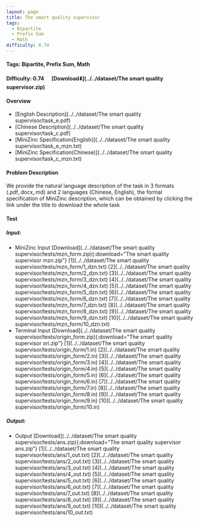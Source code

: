 ```yaml
---
layout: page
title: The smart quality supervisor
tags:
  - Bipartite
  - Prefix Sum
  - Math
difficulty: 0.74
---
```


#### Tags: Bipartite, Prefix Sum, Math
#### Difficulty: 0.74 &nbsp;&nbsp;&nbsp;&nbsp; [Download⬇️](../../dataset/The smart quality supervisor.zip)
#### Overview
- [English Description](../../dataset/The smart quality supervisor/task_e.pdf)
- [Chinese Description](../../dataset/The smart quality supervisor/task_c.pdf)
- [MiniZinc Specification(English)](../../dataset/The smart quality supervisor/task_e_mzn.txt)
- [MiniZinc Specification(Chinese)](../../dataset/The smart quality supervisor/task_c_mzn.txt)

#### Problem Description
We provide the natural language description of the task in 3 formats (.pdf,.docx,.md) and 2 languages (Chinese, English), the formal specification of MiniZinc description, which can be obtained by clicking the link under the title to download the whole task
#### Test
##### Input:
- MiniZinc Input [Download](../../dataset/The smart quality supervisor/tests/mzn_form.zip){:download="The smart quality supervisor mzn.zip"} [1](../../dataset/The smart quality supervisor/tests/mzn_form/1_dzn.txt) [2](../../dataset/The smart quality supervisor/tests/mzn_form/2_dzn.txt) [3](../../dataset/The smart quality supervisor/tests/mzn_form/3_dzn.txt) [4](../../dataset/The smart quality supervisor/tests/mzn_form/4_dzn.txt) [5](../../dataset/The smart quality supervisor/tests/mzn_form/5_dzn.txt) [6](../../dataset/The smart quality supervisor/tests/mzn_form/6_dzn.txt) [7](../../dataset/The smart quality supervisor/tests/mzn_form/7_dzn.txt) [8](../../dataset/The smart quality supervisor/tests/mzn_form/8_dzn.txt) [9](../../dataset/The smart quality supervisor/tests/mzn_form/9_dzn.txt) [10](../../dataset/The smart quality supervisor/tests/mzn_form/10_dzn.txt) 
- Terminal Input [Download](../../dataset/The smart quality supervisor/tests/origin_form.zip){:download="The smart quality supervisor ori.zip"} [1](../../dataset/The smart quality supervisor/tests/origin_form/1.in) [2](../../dataset/The smart quality supervisor/tests/origin_form/2.in) [3](../../dataset/The smart quality supervisor/tests/origin_form/3.in) [4](../../dataset/The smart quality supervisor/tests/origin_form/4.in) [5](../../dataset/The smart quality supervisor/tests/origin_form/5.in) [6](../../dataset/The smart quality supervisor/tests/origin_form/6.in) [7](../../dataset/The smart quality supervisor/tests/origin_form/7.in) [8](../../dataset/The smart quality supervisor/tests/origin_form/8.in) [9](../../dataset/The smart quality supervisor/tests/origin_form/9.in) [10](../../dataset/The smart quality supervisor/tests/origin_form/10.in) 

##### Output:
- Output [Download](../../dataset/The smart quality supervisor/tests/ans.zip){:download="The smart quality supervisor ans.zip"} [1](../../dataset/The smart quality supervisor/tests/ans/1_out.txt) [2](../../dataset/The smart quality supervisor/tests/ans/2_out.txt) [3](../../dataset/The smart quality supervisor/tests/ans/3_out.txt) [4](../../dataset/The smart quality supervisor/tests/ans/4_out.txt) [5](../../dataset/The smart quality supervisor/tests/ans/5_out.txt) [6](../../dataset/The smart quality supervisor/tests/ans/6_out.txt) [7](../../dataset/The smart quality supervisor/tests/ans/7_out.txt) [8](../../dataset/The smart quality supervisor/tests/ans/8_out.txt) [9](../../dataset/The smart quality supervisor/tests/ans/9_out.txt) [10](../../dataset/The smart quality supervisor/tests/ans/10_out.txt) 

